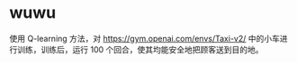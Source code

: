 # wuwu
使用 Q-learning 方法，对 https://gym.openai.com/envs/Taxi-v2/ 中的小车进行训练，训练后，运行 100 个回合，使其均能安全地把顾客送到目的地。
